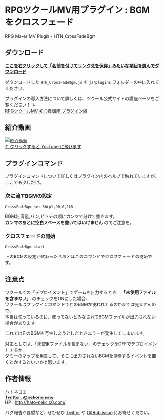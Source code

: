# RPGツクールMV用プラグイン : BGM をクロスフェード

RPG Maker MV Plugin - HTN_CrossFadeBgm

## ダウンロード

**[ここを右クリックして「名前を付けてリンク先を保存」みたいな項目を選んでダウンロード](https://raw.githubusercontent.com/nekonenene/RPG-Maker-MV_CrossFadeBgm/master/HTN_CrossFadeBgm.js)**

ダウンロードした `HTN_CrossFadeBgm.js` を `js/plugins` フォルダーの中に入れてください。

プラグインの導入方法について詳しくは、ツクール公式サイトの講座ページをご覧ください！ ↓  
[RPGツクールMV 初心者講座 プラグイン編](https://tkool.jp/mv/guide/011_001.html)


## 紹介動画

[![紹介動画](https://img.youtube.com/vi/keAQciFMIxQ/0.jpg)](https://www.youtube.com/watch?v=keAQciFMIxQ)  
[↑ クリックすると YouTube に飛びます](https://www.youtube.com/watch?v=keAQciFMIxQ)


## プラグインコマンド

プラグインコマンドについて詳しくはプラグイン内のヘルプで触れていますが、ここでも少しだけ。

### 次に流すBGMの設定

```
CrossFadeBgm set Ship1,90,0,100
```

BGM名,音量,パン,ピッチの順にカンマで分けて書きます。  
**カンマのあとに空白スペースを書いてはいけません** のでご注意を。

### クロスフェードの開始

```
CrossFadeBgm start
```

上のBGMの設定が終わったらあとはこのコマンドでクロスフェードの開始です。


## 注意点

ツクールでの「デプロイメント」でゲームを出力するとき、 **「未使用ファイルを含まない」** のチェックをONにした場合、  
ツクールはプラグインコマンドでどのBGMが使われてるのかまでは見ませんので、  
本当は使っているのに、使ってないとみなされてBGMファイルが出力されない場合があります。

これではそのBGMを再生しようとしたときエラーが発生してしまいます。

対策としては、「未使用ファイルを含まない」のチェックをOFFでデプロイメントするか、  
ダミーのマップを用意して、そこに出力されないBGMを演奏するイベントを置くとかするといいかと思います。


## 作者情報

ハトネコエ  
**[Twitter : @nekonenene](https://twitter.com/nekonenene)**  
HP : http://hato-neko.x0.com/

バグ報告や要望など、ぜひぜひ [Twitter](https://twitter.com/nekonenene) や [GitHub issue](https://github.com/nekonenene/RPG-Maker-MV_CrossFadeBgm/issues) にお寄せください。
